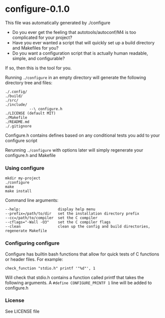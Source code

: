# configure-0.1.0
This file was automatically generated by ./configure

* Do you ever get the feeling that autotools/autoconf/M4 is too complicated for your project? 
* Have you ever wanted a script that will quickly set up a build directory and Makefiles for you?
* Do you want a configuration script that is actually human readable, simple, and configurable?

If so, then this is the tool for you.

Running `./configure` in an empty directory will generate the following directory tree and files:
```
./.config/
./build/
./src/
./include/
           --\ configure.h
./LICENSE (default MIT)
./Makefile
./README.md
./.gitignore
```

Configure.h contains defines based on any conditional tests you add to your configure script

Rerunning `./configure` with options later will simply regenerate your configure.h and Makefile

### Using configure
```
mkdir my-project
./configure
make
make install
```

Command line arguments:
```
--help:                 display help menu
--prefix=/path/to/dir   set the installation directory prefix
--cc=/path/to/compiler  set the C compiler
--cflags="-Wall -O3"    set the C compiler flags
--clean                 clean up the config and build directories, regenerate Makefile
```

### Configuring configure

Configure has builtin bash functions that allow for quick tests of C functions or header files.
For example:

```
check_function "stdio.h" printf '"%d"', 1
```

Will check that stdio.h contains a function called printf that takes the following arguments. A `#define CONFIGURE_PRINTF 1` line will be added to configure.h

### License
See LICENSE file
